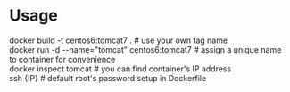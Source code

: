 Usage
=====
docker build -t centos6:tomcat7 . # use your own tag name<br/>
docker run -d --name="tomcat" centos6:tomcat7 # assign a unique name to container for convenience<br/>
docker inspect tomcat # you can find container's IP address<br/>
ssh {IP} # default root's password setup in Dockerfile